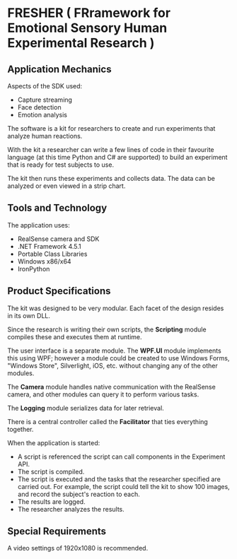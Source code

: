 FRESHER (
**FR**ramework for 
**E**motional 
**S**ensory 
**H**uman 
**E**xperimental 
**R**esearch
) 
==============================================================

Application Mechanics
---------------------
Aspects of the SDK used:
* Capture streaming
* Face detection
* Emotion analysis

The software is a kit for researchers to create and run experiments that analyze human reactions. 

With the kit a researcher can write a few lines of code in their favourite language 
(at this time Python and C# are supported) to build an experiment that is ready for 
test subjects to use.

The kit then runs these experiments and collects data. The data can be analyzed or 
even viewed in a strip chart.

Tools and Technology
--------------------
The application uses:
* RealSense camera and SDK
* .NET Framework 4.5.1
* Portable Class Libraries
* Windows x86/x64
* IronPython

Product Specifications
----------------------
The kit was designed to be very modular. Each facet of the design resides in its own DLL.

Since the research is writing their own scripts, the **Scripting** module compiles these and 
executes them at runtime.

The user interface is a separate module. The **WPF.UI** module implements this using WPF; 
however a module could be created to use Windows Forms, "Windows Store", Silverlight, iOS, etc. 
without changing any of the other modules.

The **Camera** module handles native communication with the RealSense camera, and other 
modules can query it to perform various tasks.

The **Logging** module serializes data for later retrieval.

There is a central controller called the **Facilitator** that ties everything together.

When the application is started:
* A script is referenced the script can call components in the Experiment API.
* The script is compiled.
* The script is executed and the tasks that the researcher specified are carried out. 
  For example, the script could tell the kit to show 100 images, and record the subject's 
  reaction to each.
* The results are logged.
* The researcher analyzes the results.

Special Requirements
--------------------
A video settings of 1920x1080 is recommended.